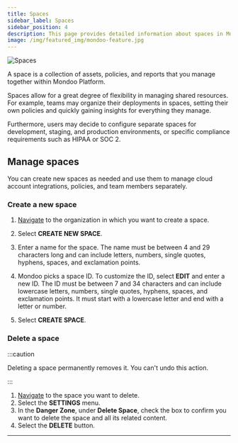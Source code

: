 ```yaml
---
title: Spaces
sidebar_label: Spaces
sidebar_position: 4
description: This page provides detailed information about spaces in Mondoo Platform, and how you can use them.
image: /img/featured_img/mondoo-feature.jpg
---
```


![Spaces](/img/platform/security/monitor-org.png)

A space is a collection of assets, policies, and reports that you manage together within Mondoo Platform.

Spaces allow for a great degree of flexibility in managing shared resources. For example, teams may organize their deployments in spaces, setting their own policies and quickly gaining insights for everything they manage.

Furthermore, users may decide to configure separate spaces for development, staging, and production environments, or specific compliance requirements such as HIPAA or SOC 2.

## Manage spaces

You can create new spaces as needed and use them to manage cloud account integrations, policies, and team members separately.

### Create a new space

1. [Navigate](/platform/start/navigate) to the organization in which you want to create a space.

2. Select **CREATE NEW SPACE**.

3. Enter a name for the space.  The name must be between 4 and 29 characters long and can include letters, numbers, single quotes, hyphens, spaces, and exclamation points.

4. Mondoo picks a space ID. To customize the ID, select **EDIT** and enter a new ID. The ID must be between 7 and 34 characters and can include lowercase letters, numbers, single quotes, hyphens, spaces, and exclamation points. It must start with a lowercase letter and end with a letter or number.

5. Select **CREATE SPACE**.

### Delete a space

:::caution

Deleting a space permanently removes it. You can't undo this action.

:::

1. [Navigate](/platform/start/navigate) to the space you want to delete.
2. Select the **SETTINGS** menu.
3. In the **Danger Zone**, under **Delete Space**, check the box to confirm you want to delete the space and all its related content.
4. Select the **DELETE** button.

---
